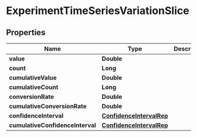 

# ExperimentTimeSeriesVariationSlice


## Properties

| Name | Type | Description | Notes |
|------------ | ------------- | ------------- | -------------|
|**value** | **Double** |  |  [optional] |
|**count** | **Long** |  |  [optional] |
|**cumulativeValue** | **Double** |  |  [optional] |
|**cumulativeCount** | **Long** |  |  [optional] |
|**conversionRate** | **Double** |  |  [optional] |
|**cumulativeConversionRate** | **Double** |  |  [optional] |
|**confidenceInterval** | [**ConfidenceIntervalRep**](ConfidenceIntervalRep.md) |  |  [optional] |
|**cumulativeConfidenceInterval** | [**ConfidenceIntervalRep**](ConfidenceIntervalRep.md) |  |  [optional] |



